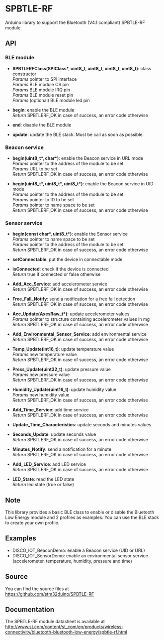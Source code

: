 # SPBTLE-RF

Arduino library to support the Bluetooth (V4.1 compliant) SPBTLE-RF module.

## API

### BLE module

* **SPBTLERFClass(SPIClass\*, uint8_t, uint8_t, uint8_t, uint8_t)**: class constructor  
_Params_ pointer to SPI interface  
_Params_ BLE module CS pin  
_Params_ BLE module IRQ pin  
_Params_ BLE module reset pin  
_Params_ (optional) BLE module led pin  

* **begin**: enable the BLE module  
_Return_ SPBTLERF_OK in case of success, an error code otherwise  

* **end**: disable the BLE module  

* **update**: update the BLE stack. Must be call as soon as possible.

### Beacon service

* **begin(uint8_t\*, char\*)**: enable the Beacon service in URL mode  
_Params_ pointer to the address of the module to be set  
_Params_ URL to be set  
_Return_ SPBTLERF_OK in case of success, an error code otherwise  

* **begin(uint8_t\*, uint8_t\*, uint8_t\*)**: enable the Beacon service in UID mode  
_Params_ pointer to the address of the module to be set  
_Params_ pointer to ID to be set  
_Params_ pointer to name space to be set  
_Return_ SPBTLERF_OK in case of success, an error code otherwise  

### Sensor service

* **begin(const char\*, uint8_t\*)**: enable the Sensor service  
_Params_ pointer to name space to be set  
_Params_ pointer to the address of the module to be set  
_Return_ SPBTLERF_OK in case of success, an error code otherwise  

* **setConnectable**: put the device in connectable mode  

* **isConnected**: check if the device is connected  
_Return_ true if connected or false otherwise  

* **Add_Acc_Service**: add accelerometer service  
_Return_ SPBTLERF_OK in case of success, an error code otherwise  

* **Free_Fall_Notify**: send a notification for a free fall detection  
_Return_ SPBTLERF_OK in case of success, an error code otherwise  

* **Acc_Update(AxesRaw_t\*)**: update accelerometer values  
_Params_ pointer to structure containing accelerometer values in mg  
_Return_ SPBTLERF_OK in case of success, an error code otherwise  

* **Add_Environmental_Sensor_Service**: add environmental service  
_Return_ SPBTLERF_OK in case of success, an error code otherwise  

* **Temp_Update(int16_t)**: update temperature value  
_Params_ new temperature value  
_Return_ SPBTLERF_OK in case of success, an error code otherwise  

* **Press_Update(uint32_t)**: update pressure value  
_Params_ new pressure value  
_Return_ SPBTLERF_OK in case of success, an error code otherwise  

* **Humidity_Update(uint16_t)**: update humidity value  
_Params_ new humidity value  
_Return_ SPBTLERF_OK in case of success, an error code otherwise  

* **Add_Time_Service**: add time service  
_Return_ SPBTLERF_OK in case of success, an error code otherwise  

* **Update_Time_Characteristics**: update seconds and minutes values  

* **Seconds_Update**: update seconds value  
_Return_ SPBTLERF_OK in case of success, an error code otherwise  

* **Minutes_Notify**: send a notification for a minute  
_Return_ SPBTLERF_OK in case of success, an error code otherwise  

* **Add_LED_Service**: add LED service  
_Return_ SPBTLERF_OK in case of success, an error code otherwise  

* **LED_State**: read the LED state  
_Return_ led state (true or false)  

## Note

This library provides a basic BLE class to enable or disable the Bluetooth Low Energy module
and 2 profiles as examples. You can use the BLE stack to create your own profile.  

## Examples

* DISCO_IOT_BeaconDemo: enable a Beacon service (UID or URL)  
* DISCO_IOT_SensorDemo: enable an environmental sensor service (accelerometer, temperature, humidity, pressure and time)  

## Source

You can find the source files at  
https://github.com/stm32duino/SPBTLE-RF

## Documentation

The SPBTLE-RF module datasheet is available at  
http://www.st.com/content/st_com/en/products/wireless-connectivity/bluetooth-bluetooth-low-energy/spbtle-rf.html
